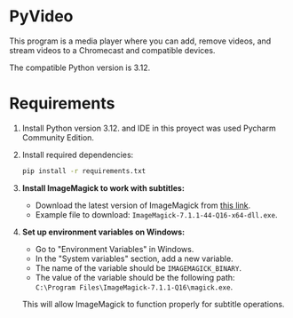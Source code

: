 # PyVideo
This program is a media player where you can add, remove videos, and stream videos to a Chromecast and compatible devices.

The compatible Python version is 3.12.

# Requirements

1. Install Python version 3.12. and IDE in this proyect was used Pycharm Community Edition.

2. Install required dependencies:

    ```bash
    pip install -r requirements.txt
    ```

3. **Install ImageMagick to work with subtitles:**

    - Download the latest version of ImageMagick from [this link](https://imagemagick.org/script/download.php).
    - Example file to download: `ImageMagick-7.1.1-44-Q16-x64-dll.exe`.

4. **Set up environment variables on Windows:**

    - Go to "Environment Variables" in Windows.
    - In the "System variables" section, add a new variable.
    - The name of the variable should be `IMAGEMAGICK_BINARY`.
    - The value of the variable should be the following path:  
      `C:\Program Files\ImageMagick-7.1.1-Q16\magick.exe`.

    This will allow ImageMagick to function properly for subtitle operations.
